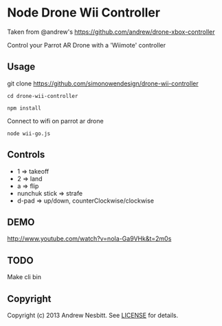 # Node Drone Wii Controller

Taken from @andrew's https://github.com/andrew/drone-xbox-controller

Control your Parrot AR Drone with a 'Wiimote' controller


## Usage

git clone https://github.com/simonowendesign/drone-wii-controller

`cd drone-wii-controller`

`npm install`

Connect to wifi on parrot ar drone

`node wii-go.js`


## Controls

* 1 => takeoff
* 2 => land
* a => flip
* nunchuk stick => strafe
* d-pad => up/down, counterClockwise/clockwise


## DEMO

http://www.youtube.com/watch?v=noIa-Ga9VHk&t=2m0s


## TODO

Make cli bin


## Copyright

Copyright (c) 2013 Andrew Nesbitt. See [LICENSE](https://github.com/andrew/drone-xbox-controller/blob/master/LICENSE) for details.
